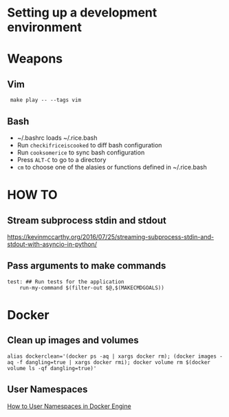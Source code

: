Setting up a development environment
====================================
# Weapons
## Vim
` make play -- --tags vim`

## Bash
- ~/.bashrc loads ~/.rice.bash
- Run `checkifriceiscooked` to diff bash configuration
- Run `cooksomerice` to sync bash configuration
- Press `ALT-C` to go to a directory
- `cm` to choose one of the alasies or functions defined in ~/.rice.bash

# HOW TO

## Stream subprocess stdin and stdout
https://kevinmccarthy.org/2016/07/25/streaming-subprocess-stdin-and-stdout-with-asyncio-in-python/

## Pass arguments to make commands
```
test: ## Run tests for the application
	run-my-command $(filter-out $@,$(MAKECMDGOALS))
```

# Docker

## Clean up images and volumes
`alias dockerclean='(docker ps -aq | xargs docker rm); (docker images -aq -f dangling=true | xargs docker rmi); docker volume rm $(docker volume ls -qf dangling=true)'`

## User Namespaces
[How to User Namespaces in Docker Engine](https://success.docker.com/KBase/Introduction_to_User_Namespaces_in_Docker_Engine)
